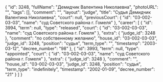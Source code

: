 {
    "id": 3248,
    "fullName": "Демидчик Валентина Николаевна",
    "photoURL": "",
    "tags": [],
    "comment": "",
    "layout": "judge",
    "title": "Судья Демидчик Валентина Николаевна",
    "court": null,
    "previousCourt": {
        "id": "03-002-03-03",
        "name": "суд Советского района г. Гомеля"
    },
    "career": [
        {
            "id": 3994,
            "term": null,
            "type": "released",
            "court": {
                "id": "03-002-03-03",
                "name": "суд Советского района г. Гомеля"
            },
            "extra": {
                "judge_id": 3248
            },
            "comment": "по собственному желанию",
            "house_id": "03-002-03-03",
            "judge_id": 3248,
            "position": "судья",
            "term_type": "",
            "timestamp": "2003-03-12",
            "decree_number": "98"
        },
        {
            "id": 3993,
            "term": null,
            "type": "appointed",
            "court": {
                "id": "03-002-03-03",
                "name": "суд Советского района г. Гомеля"
            },
            "extra": {
                "judge_id": 3248
            },
            "comment": "",
            "house_id": "03-002-03-03",
            "judge_id": 3248,
            "position": "судья",
            "term_type": "indefinitely",
            "timestamp": "2002-01-09",
            "decree_number": "21"
        }
    ]
}